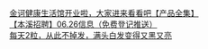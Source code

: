   
[金诃健康生活馆开业啦，大家进来看看吧【产品全集】](http://www.dianyue.me/archives/389/brxwjqi0gp3rteuj/)  
[【本溪招聘】06.26信息（免费登记推送）](http://www.dianyue.me/archives/133/mhb7648dcdan2w6m/)  
[每天2粒，从此不掉发，满头白发变得又黑又亮](http://www.dianyue.me/archives/354/xcwwllpozqr1d31k/)